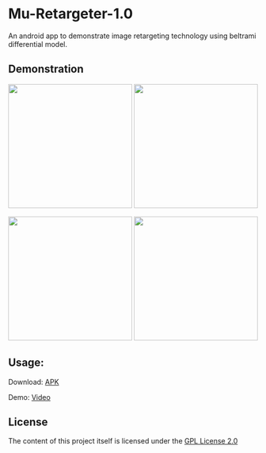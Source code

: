 # Mu-Retargeter-1.0
An android app to demonstrate image retargeting technology using beltrami differential model.

## Demonstration 
<p>
<img src="https://raw.githubusercontent.com/SuperCyberEngineer/android_image_retargeter/results/birds.gif" height="250">
<img src="https://raw.githubusercontent.com/SuperCyberEngineer/android_image_retargeter/results/fatem.gif" height="250"> 
<p>
<img src="https://raw.githubusercontent.com/SuperCyberEngineer/android_image_retargeter/results/mario.gif" height="250">
<img src="https://raw.githubusercontent.com/SuperCyberEngineer/android_image_retargeter/results/model.png" height="250">

## Usage:
Download: <a href="https://gitlab.com/SuperCyberEngineer/android_image_retargeter/blob/master/RELEASE/IR-1.0.0-release.apk">APK</a><p>
Demo: <a href="https://youtu.be/vNuasq2magw">Video</a> 

## License
The content of this project itself is licensed under the [GPL License 2.0](https://www.gnu.org/licenses/old-licenses/gpl-2.0.html)  
 
